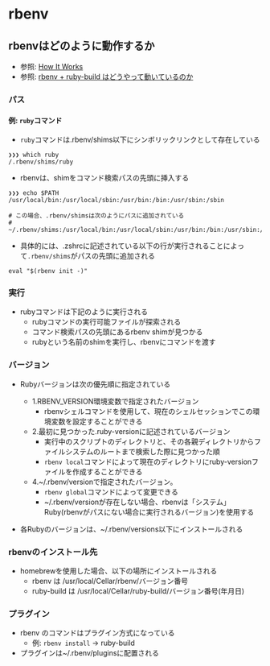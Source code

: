 # rbenv

## rbenvはどのように動作するか
- 参照: [How It Works](https://github.com/rbenv/rbenv/blob/master/README.md#how-it-works)
- 参照: [rbenv + ruby-build はどうやって動いているのか](https://takatoshiono.hatenablog.com/entry/2015/01/09/012040)

### パス
#### 例: `ruby`コマンド
- `ruby`コマンドは.rbenv/shims以下にシンボリックリンクとして存在している
```
❯❯❯ which ruby
/.rbenv/shims/ruby
```

- rbenvは、shimをコマンド検索パスの先頭に挿入する
```
❯❯❯ echo $PATH
/usr/local/bin:/usr/local/sbin:/usr/bin:/bin:/usr/sbin:/sbin

# この場合、.rbenv/shimsは次のようにパスに追加されている
# ~/.rbenv/shims:/usr/local/bin:/usr/local/sbin:/usr/bin:/bin:/usr/sbin:/sbin
```

- 具体的には、.zshrcに記述されている以下の行が実行されることによって`.rbenv/shims`がパスの先頭に追加される
```
eval "$(rbenv init -)"
```

### 実行
- rubyコマンドは下記のように実行される
  - rubyコマンドの実行可能ファイルが探索される
  - コマンド検索パスの先頭にあるrbenv shimが見つかる
  - rubyという名前のshimを実行し、rbenvにコマンドを渡す

### バージョン
- Rubyバージョンは次の優先順に指定されている
  - 1.RBENV_VERSION環境変数で指定されたバージョン
    - rbenvシェルコマンドを使用して、現在のシェルセッションでこの環境変数を設定することができる
  - 2.最初に見つかった.ruby-versionに記述されているバージョン
    - 実行中のスクリプトのディレクトリと、その各親ディレクトリからファイルシステムのルートまで検索した際に見つかった順
    - `rbenv local`コマンドによって現在のディレクトリにruby-versionファイルを作成することができる
  - 4.~/.rbenv/versionで指定されたバージョン。
    - `rbenv global`コマンドによって変更できる
    - ~/.rbenv/versionが存在しない場合、rbenvは「システム」Ruby(rbenvがパスにない場合に実行されるバージョン)を使用する

- 各Rubyのバージョンは、~/.rbenv/versions以下にインストールされる

### rbenvのインストール先
- homebrewを使用した場合、以下の場所にインストールされる
  - rbenv は /usr/local/Cellar/rbenv/バージョン番号
  - ruby-build は /usr/local/Cellar/ruby-build/バージョン番号(年月日)

### プラグイン
- rbenv のコマンドはプラグイン方式になっている
  - 例: `rbenv install` -> ruby-build
- プラグインは~/.rbenv/pluginsに配置される
